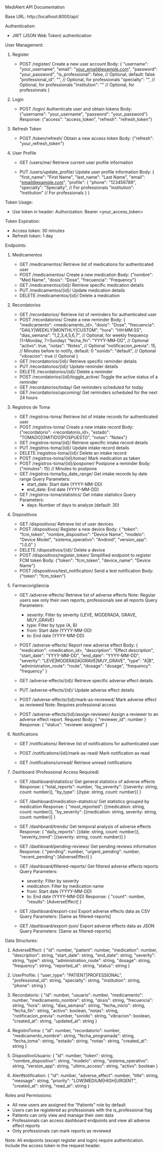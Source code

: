 MediAlert API Documentation

Base URL: http://localhost:8000/api/

Authentication:
- JWT (JSON Web Token) authentication

User Management:
1. Register
   - POST /register/
     Create a new user account
     Body: {
       "username": "your_username", 
       "email": "your_email@example.com", 
       "password": "your_password",
       "is_professional": false,           // Optional, default: false
       "professional_id": "",              // Optional, for professionals
       "specialty": "",                    // Optional, for professionals
       "institution": ""                   // Optional, for professionals
     }

2. Login
   - POST /login/
     Authenticate user and obtain tokens
     Body: {"username": "your_username", "password": "your_password"}
     Response: {"access": "access_token", "refresh": "refresh_token"}

3. Refresh Token
   - POST /token/refresh/
     Obtain a new access token
     Body: {"refresh": "your_refresh_token"}

4. User Profile
   - GET /users/me/
     Retrieve current user profile information
     
   - PUT /users/update_profile/
     Update user profile information
     Body: {
       "first_name": "First Name",
       "last_name": "Last Name",
       "email": "email@example.com",
       "profile": {
         "phone": "123456789",
         "specialty": "Specialty",         // For professionals
         "institution": "Institution"      // For professionals
       }
     }

Token Usage:
- Use token in header: Authorization: Bearer <your_access_token>

Token Expiration:
- Access token: 30 minutes
- Refresh token: 1 day

Endpoints:

1. Medicamentos
   - GET /medicamentos/
     Retrieve list of medications for authenticated user
   - POST /medicamentos/
     Create a new medication
     Body: {"nombre": "Med Name", "dosis": "Dose", "frecuencia": "Frequency"}
   - GET /medicamentos/{id}/
     Retrieve specific medication details
   - PUT /medicamentos/{id}/
     Update medication details
   - DELETE /medicamentos/{id}/
     Delete a medication

2. Recordatorios
   - GET /recordatorios/
     Retrieve list of reminders for authenticated user
   - POST /recordatorios/
     Create a new reminder
     Body: {
       "medicamento": <medicamento_id>,
       "dosis": "Dose",
       "frecuencia": "DAILY|WEEKLY|MONTHLY|CUSTOM",
       "hora": "HH:MM:SS",
       "dias_semana": "1,2,3,4,5,6,7",     // Optional, for weekly frequency (1=Monday, 7=Sunday)
       "fecha_fin": "YYYY-MM-DD",          // Optional
       "activo": true,
       "notas": "Notes",                   // Optional
       "notificacion_previa": 15,          // Minutes before to notify, default: 0
       "sonido": "default",                // Optional
       "vibracion": true                   // Optional
     }
   - GET /recordatorios/{id}/
     Retrieve specific reminder details
   - PUT /recordatorios/{id}/
     Update reminder details
   - DELETE /recordatorios/{id}/
     Delete a reminder
   - POST /recordatorios/{id}/toggle_active/
     Toggle the active status of a reminder
   - GET /recordatorios/today/
     Get reminders scheduled for today
   - GET /recordatorios/upcoming/
     Get reminders scheduled for the next 24 hours

3. Registros de Toma
   - GET /registros-toma/
     Retrieve list of intake records for authenticated user
   - POST /registros-toma/
     Create a new intake record
     Body: {"recordatorio": <recordatorio_id>, "estado": "TOMADO|OMITIDO|POSPUESTO", "notas": "Notes"}
   - GET /registros-toma/{id}/
     Retrieve specific intake record details
   - PUT /registros-toma/{id}/
     Update intake record details
   - DELETE /registros-toma/{id}/
     Delete an intake record
   - POST /registros-toma/{id}/tomar/
     Mark medication as taken
   - POST /registros-toma/{id}/posponer/
     Postpone a reminder
     Body: {"minutos": 15}                 // Minutes to postpone
   - GET /registros-toma/by_date_range/
     Get intake records by date range
     Query Parameters:
       - start_date: Start date (YYYY-MM-DD)
       - end_date: End date (YYYY-MM-DD)
   - GET /registros-toma/statistics/
     Get intake statistics
     Query Parameters:
       - days: Number of days to analyze (default: 30)

4. Dispositivos
   - GET /dispositivos/
     Retrieve list of user devices
   - POST /dispositivos/
     Register a new device
     Body: {
       "token": "fcm_token",
       "nombre_dispositivo": "Device Name",
       "modelo": "Device Model",
       "sistema_operativo": "Android",
       "version_app": "1.0.0"
     }
   - DELETE /dispositivos/{id}/
     Delete a device
   - POST /dispositivos/register_token/
     Simplified endpoint to register FCM token
     Body: {"token": "fcm_token", "device_name": "Device Name"}
   - POST /dispositivos/test_notification/
     Send a test notification
     Body: {"token": "fcm_token"}

5. Farmacovigilancia
   - GET /adverse-effects/
     Retrieve list of adverse effects
     Note: Regular users see only their own reports, professionals see all reports
     Query Parameters:
       - severity: Filter by severity (LEVE, MODERADA, GRAVE, MUY_GRAVE)
       - type: Filter by type (A, B)
       - from: Start date (YYYY-MM-DD)
       - to: End date (YYYY-MM-DD)

   - POST /adverse-effects/
     Report new adverse effect
     Body: {
       "medication": <medication_id>,
       "description": "Effect description",
       "start_date": "YYYY-MM-DD",
       "end_date": "YYYY-MM-DD",
       "severity": "LEVE|MODERADA|GRAVE|MUY_GRAVE",
       "type": "A|B",
       "administration_route": "route",
       "dosage": "dosage",
       "frequency": "frequency"
     }

   - GET /adverse-effects/{id}/
     Retrieve specific adverse effect details

   - PUT /adverse-effects/{id}/
     Update adverse effect details

   - POST /adverse-effects/{id}/mark-as-reviewed/
     Mark adverse effect as reviewed
     Note: Requires professional access

   - POST /adverse-effects/{id}/assign-reviewer/
     Assign a reviewer to an adverse effect report.
     Request Body: { "reviewer_id": number }
     Response: { "status": "reviewer assigned" }

6. Notifications
   - GET /notifications/
     Retrieve list of notifications for authenticated user
     
   - POST /notifications/{id}/mark-as-read/
     Mark notification as read
     
   - GET /notifications/unread/
     Retrieve unread notifications

7. Dashboard (Professional Access Required)
   - GET /dashboard/statistics/
     Get general statistics of adverse effects
     Response: {
       "total_reports": number,
       "by_severity": [{severity: string, count: number}],
       "by_type": [{type: string, count: number}]
     }

   - GET /dashboard/medication-statistics/
     Get statistics grouped by medication
     Response: {
       "most_reported": [{medication: string, count: number}],
       "by_severity": [{medication: string, severity: string, count: number}]
     }

   - GET /dashboard/trends/
     Get temporal analysis of adverse effects
     Response: {
       "daily_reports": [{date: string, count: number}],
       "severity_trend": [{severity: string, count: number}]
     }

   - GET /dashboard/pending-reviews/
     Get pending reviews information
     Response: {
       "pending": number,
       "urgent_pending": number,
       "recent_pending": [AdverseEffect]
     }

   - GET /dashboard/filtered-reports/
     Get filtered adverse effects reports
     Query Parameters:
       - severity: Filter by severity
       - medication: Filter by medication name
       - from: Start date (YYYY-MM-DD)
       - to: End date (YYYY-MM-DD)
     Response: {
       "count": number,
       "results": [AdverseEffect]
     }

   - GET /dashboard/export-csv/
     Export adverse effects data as CSV
     Query Parameters: [Same as filtered-reports]

   - GET /dashboard/export-json/
     Export adverse effects data as JSON
     Query Parameters: [Same as filtered-reports]

Data Structures:

1. AdverseEffect:
   {
     "id": number,
     "patient": number,
     "medication": number,
     "description": string,
     "start_date": string,
     "end_date": string,
     "severity": string,
     "type": string,
     "administration_route": string,
     "dosage": string,
     "frequency": string,
     "reported_at": string,
     "status": string
   }

2. UserProfile:
   {
     "user_type": "PATIENT|PROFESSIONAL",
     "professional_id": string,
     "specialty": string,
     "institution": string,
     "phone": string
   }

3. Recordatorio:
   {
     "id": number,
     "usuario": number,
     "medicamento": number,
     "medicamento_nombre": string,
     "dosis": string,
     "frecuencia": string,
     "hora": string,
     "dias_semana": string,
     "fecha_inicio": string,
     "fecha_fin": string,
     "activo": boolean,
     "notas": string,
     "notificacion_previa": number,
     "sonido": string,
     "vibracion": boolean,
     "created_at": string,
     "updated_at": string
   }

4. RegistroToma:
   {
     "id": number,
     "recordatorio": number,
     "medicamento_nombre": string,
     "fecha_programada": string,
     "fecha_toma": string,
     "estado": string,
     "notas": string,
     "created_at": string
   }

5. DispositivoUsuario:
   {
     "id": number,
     "token": string,
     "nombre_dispositivo": string,
     "modelo": string,
     "sistema_operativo": string,
     "version_app": string,
     "ultimo_acceso": string,
     "activo": boolean
   }

6. AlertNotification:
   {
     "id": number,
     "adverse_effect": number,
     "title": string,
     "message": string,
     "priority": "LOW|MEDIUM|HIGH|URGENT",
     "created_at": string,
     "read_at": string
   }

Roles and Permissions:
- All new users are assigned the "Patients" role by default
- Users can be registered as professionals with the is_professional flag
- Patients can only view and manage their own data
- Professionals can access dashboard endpoints and view all adverse effect reports
- Only professionals can mark reports as reviewed

Note: All endpoints (except register and login) require authentication. Include the access token in the request header.
